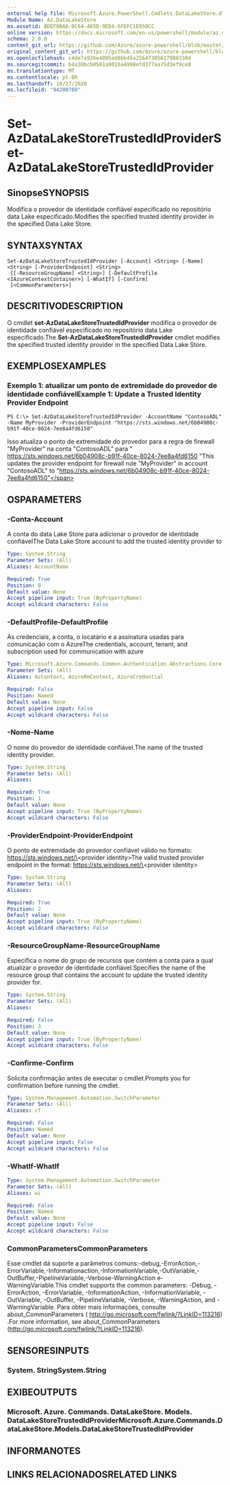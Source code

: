 ```yaml
---
external help file: Microsoft.Azure.PowerShell.Cmdlets.DataLakeStore.dll-Help.xml
Module Name: Az.DataLakeStore
ms.assetid: BDEF8BAA-0C64-465D-9ED4-6FEFC1E850CC
online version: https://docs.microsoft.com/en-us/powershell/module/az.datalakestore/set-azdatalakestoretrustedidprovider
schema: 2.0.0
content_git_url: https://github.com/Azure/azure-powershell/blob/master/src/DataLakeStore/DataLakeStore/help/Set-AzDataLakeStoreTrustedIdProvider.md
original_content_git_url: https://github.com/Azure/azure-powershell/blob/master/src/DataLakeStore/DataLakeStore/help/Set-AzDataLakeStoreTrustedIdProvider.md
ms.openlocfilehash: c4de7a926e4095ad8bb45a25647305617988330d
ms.sourcegitcommit: b4a38bcb0501a9016a4998efd377aa75d3ef9ce8
ms.translationtype: MT
ms.contentlocale: pt-BR
ms.lasthandoff: 10/27/2020
ms.locfileid: "94280788"
---
```

# <span data-ttu-id="f23fa-101">Set-AzDataLakeStoreTrustedIdProvider</span><span class="sxs-lookup"><span data-stu-id="f23fa-101">Set-AzDataLakeStoreTrustedIdProvider</span></span>

## <span data-ttu-id="f23fa-102">Sinopse</span><span class="sxs-lookup"><span data-stu-id="f23fa-102">SYNOPSIS</span></span>
<span data-ttu-id="f23fa-103">Modifica o provedor de identidade confiável especificado no repositório data Lake especificado.</span><span class="sxs-lookup"><span data-stu-id="f23fa-103">Modifies the specified trusted identity provider in the specified Data Lake Store.</span></span>

## <span data-ttu-id="f23fa-104">SYNTAX</span><span class="sxs-lookup"><span data-stu-id="f23fa-104">SYNTAX</span></span>

```
Set-AzDataLakeStoreTrustedIdProvider [-Account] <String> [-Name] <String> [-ProviderEndpoint] <String>
 [[-ResourceGroupName] <String>] [-DefaultProfile <IAzureContextContainer>] [-WhatIf] [-Confirm]
 [<CommonParameters>]
```

## <span data-ttu-id="f23fa-105">DESCRITIVO</span><span class="sxs-lookup"><span data-stu-id="f23fa-105">DESCRIPTION</span></span>
<span data-ttu-id="f23fa-106">O cmdlet **set-AzDataLakeStoreTrustedIdProvider** modifica o provedor de identidade confiável especificado no repositório data Lake especificado.</span><span class="sxs-lookup"><span data-stu-id="f23fa-106">The **Set-AzDataLakeStoreTrustedIdProvider** cmdlet modifies the specified trusted identity provider in the specified Data Lake Store.</span></span>

## <span data-ttu-id="f23fa-107">EXEMPLOS</span><span class="sxs-lookup"><span data-stu-id="f23fa-107">EXAMPLES</span></span>

### <span data-ttu-id="f23fa-108">Exemplo 1: atualizar um ponto de extremidade do provedor de identidade confiável</span><span class="sxs-lookup"><span data-stu-id="f23fa-108">Example 1: Update a Trusted Identity Provider Endpoint</span></span>
```
PS C:\> Set-AzDataLakeStoreTrustedIdProvider -AccountName "ContosoADL" -Name MyProvider -ProviderEndpoint "https://sts.windows.net/6b04908c-b91f-40ce-8024-7ee8a4fd6150"
```

<span data-ttu-id="f23fa-109">Isso atualiza o ponto de extremidade do provedor para a regra de firewall "MyProvider" na conta "ContosoADL" para " https://sts.windows.net/6b04908c-b91f-40ce-8024-7ee8a4fd6150 "</span><span class="sxs-lookup"><span data-stu-id="f23fa-109">This updates the provider endpoint for firewall rule "MyProvider" in account "ContosoADL" to "https://sts.windows.net/6b04908c-b91f-40ce-8024-7ee8a4fd6150"</span></span>

## <span data-ttu-id="f23fa-110">OS</span><span class="sxs-lookup"><span data-stu-id="f23fa-110">PARAMETERS</span></span>

### <span data-ttu-id="f23fa-111">-Conta</span><span class="sxs-lookup"><span data-stu-id="f23fa-111">-Account</span></span>
<span data-ttu-id="f23fa-112">A conta do data Lake Store para adicionar o provedor de identidade confiável</span><span class="sxs-lookup"><span data-stu-id="f23fa-112">The Data Lake Store account to add the trusted identity provider to</span></span>

```yaml
Type: System.String
Parameter Sets: (All)
Aliases: AccountName

Required: True
Position: 0
Default value: None
Accept pipeline input: True (ByPropertyName)
Accept wildcard characters: False
```

### <span data-ttu-id="f23fa-113">-DefaultProfile</span><span class="sxs-lookup"><span data-stu-id="f23fa-113">-DefaultProfile</span></span>
<span data-ttu-id="f23fa-114">As credenciais, a conta, o locatário e a assinatura usadas para comunicação com o Azure</span><span class="sxs-lookup"><span data-stu-id="f23fa-114">The credentials, account, tenant, and subscription used for communication with azure</span></span>

```yaml
Type: Microsoft.Azure.Commands.Common.Authentication.Abstractions.Core.IAzureContextContainer
Parameter Sets: (All)
Aliases: AzContext, AzureRmContext, AzureCredential

Required: False
Position: Named
Default value: None
Accept pipeline input: False
Accept wildcard characters: False
```

### <span data-ttu-id="f23fa-115">-Nome</span><span class="sxs-lookup"><span data-stu-id="f23fa-115">-Name</span></span>
<span data-ttu-id="f23fa-116">O nome do provedor de identidade confiável.</span><span class="sxs-lookup"><span data-stu-id="f23fa-116">The name of the trusted identity provider.</span></span>

```yaml
Type: System.String
Parameter Sets: (All)
Aliases:

Required: True
Position: 1
Default value: None
Accept pipeline input: True (ByPropertyName)
Accept wildcard characters: False
```

### <span data-ttu-id="f23fa-117">-ProviderEndpoint</span><span class="sxs-lookup"><span data-stu-id="f23fa-117">-ProviderEndpoint</span></span>
<span data-ttu-id="f23fa-118">O ponto de extremidade do provedor confiável válido no formato: https://sts.windows.net/\<provider identity\></span><span class="sxs-lookup"><span data-stu-id="f23fa-118">The valid trusted provider endpoint in the format: https://sts.windows.net/\<provider identity\></span></span>

```yaml
Type: System.String
Parameter Sets: (All)
Aliases:

Required: True
Position: 2
Default value: None
Accept pipeline input: True (ByPropertyName)
Accept wildcard characters: False
```

### <span data-ttu-id="f23fa-119">-ResourceGroupName</span><span class="sxs-lookup"><span data-stu-id="f23fa-119">-ResourceGroupName</span></span>
<span data-ttu-id="f23fa-120">Especifica o nome do grupo de recursos que contém a conta para a qual atualizar o provedor de identidade confiável.</span><span class="sxs-lookup"><span data-stu-id="f23fa-120">Specifies the name of the resource group that contains the account to update the trusted identity provider for.</span></span>

```yaml
Type: System.String
Parameter Sets: (All)
Aliases:

Required: False
Position: 3
Default value: None
Accept pipeline input: True (ByPropertyName)
Accept wildcard characters: False
```

### <span data-ttu-id="f23fa-121">-Confirme</span><span class="sxs-lookup"><span data-stu-id="f23fa-121">-Confirm</span></span>
<span data-ttu-id="f23fa-122">Solicita confirmação antes de executar o cmdlet.</span><span class="sxs-lookup"><span data-stu-id="f23fa-122">Prompts you for confirmation before running the cmdlet.</span></span>

```yaml
Type: System.Management.Automation.SwitchParameter
Parameter Sets: (All)
Aliases: cf

Required: False
Position: Named
Default value: None
Accept pipeline input: False
Accept wildcard characters: False
```

### <span data-ttu-id="f23fa-123">-WhatIf</span><span class="sxs-lookup"><span data-stu-id="f23fa-123">-WhatIf</span></span>
```yaml
Type: System.Management.Automation.SwitchParameter
Parameter Sets: (All)
Aliases: wi

Required: False
Position: Named
Default value: None
Accept pipeline input: False
Accept wildcard characters: False
```

### <span data-ttu-id="f23fa-124">CommonParameters</span><span class="sxs-lookup"><span data-stu-id="f23fa-124">CommonParameters</span></span>
<span data-ttu-id="f23fa-125">Esse cmdlet dá suporte a parâmetros comuns:-debug,-ErrorAction,-ErrorVariable,-Informationaction,-InformationVariable,-OutVariable,-OutBuffer,-PipelineVariable,-Verbose-WarningAction e-WarningVariable.</span><span class="sxs-lookup"><span data-stu-id="f23fa-125">This cmdlet supports the common parameters: -Debug, -ErrorAction, -ErrorVariable, -InformationAction, -InformationVariable, -OutVariable, -OutBuffer, -PipelineVariable, -Verbose, -WarningAction, and -WarningVariable.</span></span> <span data-ttu-id="f23fa-126">Para obter mais informações, consulte about_CommonParameters ( http://go.microsoft.com/fwlink/?LinkID=113216) .</span><span class="sxs-lookup"><span data-stu-id="f23fa-126">For more information, see about_CommonParameters (http://go.microsoft.com/fwlink/?LinkID=113216).</span></span>

## <span data-ttu-id="f23fa-127">SENSORES</span><span class="sxs-lookup"><span data-stu-id="f23fa-127">INPUTS</span></span>

### <span data-ttu-id="f23fa-128">System. String</span><span class="sxs-lookup"><span data-stu-id="f23fa-128">System.String</span></span>

## <span data-ttu-id="f23fa-129">EXIBE</span><span class="sxs-lookup"><span data-stu-id="f23fa-129">OUTPUTS</span></span>

### <span data-ttu-id="f23fa-130">Microsoft. Azure. Commands. DataLakeStore. Models. DataLakeStoreTrustedIdProvider</span><span class="sxs-lookup"><span data-stu-id="f23fa-130">Microsoft.Azure.Commands.DataLakeStore.Models.DataLakeStoreTrustedIdProvider</span></span>

## <span data-ttu-id="f23fa-131">INFORMA</span><span class="sxs-lookup"><span data-stu-id="f23fa-131">NOTES</span></span>

## <span data-ttu-id="f23fa-132">LINKS RELACIONADOS</span><span class="sxs-lookup"><span data-stu-id="f23fa-132">RELATED LINKS</span></span>
